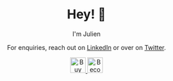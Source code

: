<h1 align='center'> Hey! 👋</h1>
<p align='center'>
I'm Julien
</p>
<p align='center'>For enquiries, reach out on <a href="https://www.linkedin.com/in/julienkipp">LinkedIn</a> or over on <a href="https://twitter.com/jh3yy">Twitter</a>.</p>

<p align="center">
 <a href="https://ko-fi.com/julienkay">
   <img height="35" src="https://az743702.vo.msecnd.net/cdn/kofi3.png?v=0" alt="Buy Me a Coffee at ko-fi.com" />
 </a>
 <a href="https://www.patreon.com/julienkay">
  <img height="35" src="https://c5.patreon.com/external/logo/become_a_patron_button@2x.png" alt="Become a Patron!" />
 </a>
</p>
